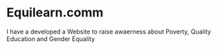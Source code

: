 # Equilearn.comm
I have a developed a Website to raise awaerness about Poverty, Quality Education and Gender Equality
